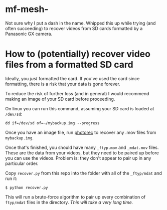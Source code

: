 # mf-mesh-

Not sure why I put a dash in the name.  Whipped this up while trying (and often
succeeding) to recover videos from SD cards formatted by a Panasonic GX camera.

# How to (potentially) recover video files from a formatted SD card

Ideally, you *just* formatted the card.  If you've used the card since formatting,
there is a risk that your data is gone forever.

To reduce the risk of further loss (and in general) I would recommend making an 
image of your SD card before proceeding.

On linux you can run this command, assuming your SD card is loaded at `/dev/sd`:
```
dd if=/dev/sd of=~/mybackup.img --progress
```

Once you have an image file, run [photorec](https://wiki.archlinux.org/index.php/file_recovery#Testdisk_and_PhotoRec)
to recover any .mov files from `mybackup.img`.

Once that's finished, you should have many `_ftyp.mov` and `_mdat.mov` files. 
These are the data from your videos, but they need to be paired up before you 
can use the videos.  Problem is: they don't appear to pair up in any particular 
order.

Copy `recover.py` from this repo into the folder with all of the `_ftyp/mdat` 
and run it:

```
$ python recover.py
```

This will run a brute-force algorithm to pair up every combination of 
`ftyp/mdat` files in the directory.  *This will take a very long time.*
